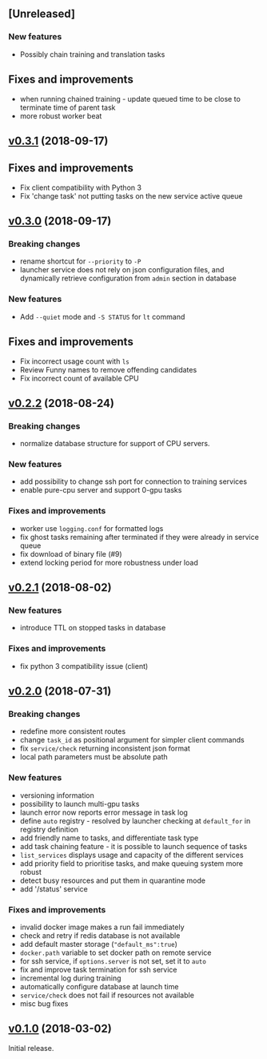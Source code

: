 ## [Unreleased]

### New features
* Possibly chain training and translation tasks

## Fixes and improvements
* when running chained training - update queued time to be close to terminate time of parent task
* more robust worker beat

## [v0.3.1](https://github.com/OpenNMT/nmt-wizard/releases/tag/v0.3.1) (2018-09-17)

## Fixes and improvements
* Fix client compatibility with Python 3
* Fix 'change task' not putting tasks on the new service active queue

## [v0.3.0](https://github.com/OpenNMT/nmt-wizard/releases/tag/v0.3.0) (2018-09-17)

### Breaking changes
* rename shortcut for `--priority` to `-P`
* launcher service does not rely on json configuration files, and dynamically retrieve configuration from `admin` section in database

### New features
* Add `--quiet` mode and `-S STATUS` for `lt` command

## Fixes and improvements
* Fix incorrect usage count with `ls`
* Review Funny names to remove offending candidates
* Fix incorrect count of available CPU

## [v0.2.2](https://github.com/OpenNMT/nmt-wizard/releases/tag/v0.2.2) (2018-08-24)

### Breaking changes
* normalize database structure for support of CPU servers.

### New features
* add possibility to change ssh port for connection to training services
* enable pure-cpu server and support 0-gpu tasks

### Fixes and improvements
* worker use `logging.conf` for formatted logs
* fix ghost tasks remaining after terminated if they were already in service queue
* fix download of binary file (#9)
* extend locking period for more robustness under load

## [v0.2.1](https://github.com/OpenNMT/nmt-wizard/releases/tag/v0.2.1) (2018-08-02)

### New features
* introduce TTL on stopped tasks in database

### Fixes and improvements

* fix python 3 compatibility issue (client)

## [v0.2.0](https://github.com/OpenNMT/nmt-wizard/releases/tag/v0.2.0) (2018-07-31)

### Breaking changes
* redefine more consistent routes
* change `task_id` as positional argument for simpler client commands
* fix `service/check` returning inconsistent json format 
* local path parameters must be absolute path

### New features

* versioning information
* possibility to launch multi-gpu tasks
* launch error now reports error message in task log
* define `auto` registry - resolved by launcher checking at `default_for` in registry definition
* add friendly name to tasks, and differentiate task type
* add task chaining feature - it is possible to launch sequence of tasks
* `list_services` displays usage and capacity of the different services
* add priority field to prioritise tasks, and make queuing system more robust
* detect busy resources and put them in quarantine mode
* add '/status' service

### Fixes and improvements

* invalid docker image makes a run fail immediately
* check and retry if redis database is not available
* add default master storage (`"default_ms":true`)
* `docker.path` variable to set docker path on remote service
* for ssh service, if `options.server` is not set, set it to `auto`
* fix and improve task termination for ssh service
* incremental log during training
* automatically configure database at launch time
* `service/check` does not fail if resources not available
* misc bug fixes

## [v0.1.0](https://github.com/OpenNMT/nmt-wizard/releases/tag/v0.1.0) (2018-03-02)

Initial release.
